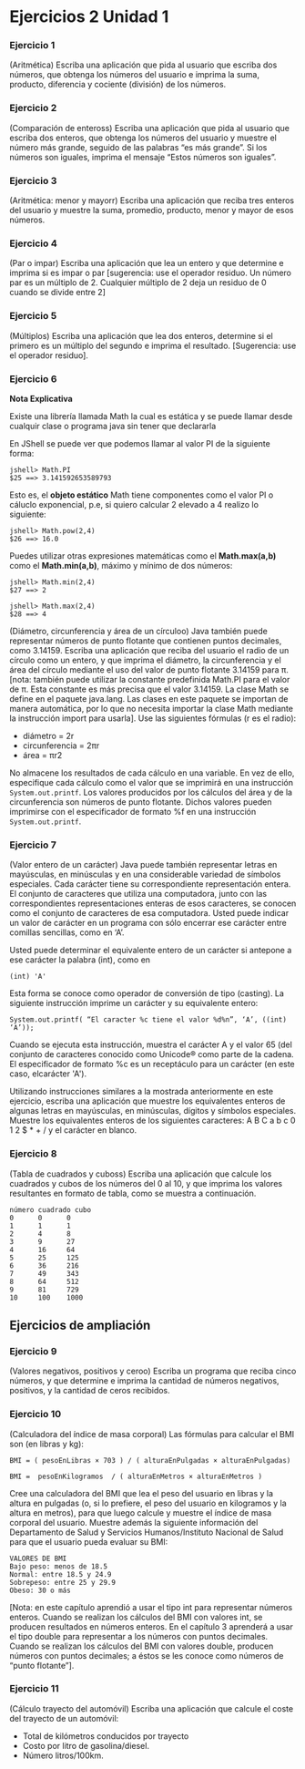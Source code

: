 # Ejercicios 2 Unidad 1

### Ejercicio 1
(Aritmética) Escriba una aplicación que pida al usuario que escriba dos números, que obtenga los números 
del usuario e imprima la suma, producto, diferencia y cociente (división) de los números.

### Ejercicio 2
(Comparación de enteross) Escriba una aplicación que pida al usuario que escriba dos enteros, que obtenga
los números del usuario y muestre el número más grande, seguido de las palabras “es más grande”. Si los números son 
iguales, imprima el mensaje “Estos números son iguales”.

### Ejercicio 3
(Aritmética: menor y mayorr) Escriba una aplicación que reciba tres enteros del usuario y muestre la suma, 
promedio, producto, menor y mayor de esos números. 

### Ejercicio 4
(Par o impar) Escriba una aplicación que lea un entero y que determine e imprima si es impar o par [sugerencia: use el operador residuo. Un número par es un múltiplo de 2. Cualquier múltiplo de 2 deja un residuo de 0 cuando se divide entre 2]

### Ejercicio 5
(Múltiplos) Escriba una aplicación que lea dos enteros, determine si el primero es un múltiplo del segundo e 
imprima el resultado. [Sugerencia: use el operador residuo].

### Ejercicio 6
**Nota Explicativa**

Existe una librería llamada Math la cual es estática y se puede llamar desde cualquir clase o programa java sin tener que declararla

En JShell se puede ver que podemos llamar al valor PI de la siguiente forma:
```
jshell> Math.PI
$25 ==> 3.141592653589793

```
Esto es, el **objeto estático** Math tiene componentes como el valor PI o cáluclo exponencial, p.e, si quiero calcular 2 elevado a 4 realizo lo siguiente:
```
jshell> Math.pow(2,4)
$26 ==> 16.0
```
Puedes utilizar otras expresiones matemáticas como el **Math.max(a,b)** como el **Math.min(a,b)**, máximo y mínimo de dos números:

```
jshell> Math.min(2,4)
$27 ==> 2

jshell> Math.max(2,4)
$28 ==> 4
```
(Diámetro, circunferencia y área de un círculoo) Java también puede representar números de punto flotante que contienen puntos decimales, 
como 3.14159. Escriba una aplicación que reciba del usuario el radio de un círculo como un entero, y que imprima
el diámetro, la circunferencia y el área del círculo mediante el uso del valor de punto flotante 3.14159 para π. [nota: también puede utilizar la constante predefinida Math.PI para el valor 
de π. Esta constante es más precisa que el valor 3.14159. La clase Math se define en el paquete java.lang. Las clases en 
este paquete se importan de manera automática, por lo que no necesita importar la clase Math mediante la instrucción 
import para usarla]. Use las siguientes fórmulas (r es el radio):
- diámetro = 2r
- circunferencia = 2πr
- área = πr2

No almacene los resultados de cada cálculo en una variable. En vez de ello, especifique cada cálculo como el valor que 
se imprimirá en una instrucción `System.out.printf`. Los valores producidos por los cálculos del área y de la circunferencia son números de punto flotante. Dichos valores pueden imprimirse con el especificador de formato %f en una
instrucción `System.out.printf`. 

### Ejercicio 7

(Valor entero de un carácter)  Java puede también representar letras en mayúsculas, en minúsculas y en una considerable variedad
de símbolos especiales. Cada carácter tiene su correspondiente representación entera. El conjunto de caracteres que 
utiliza una computadora, junto con las correspondientes representaciones enteras de esos caracteres, se conocen 
como el conjunto de caracteres de esa computadora. Usted puede indicar un valor de carácter en un programa con 
sólo encerrar ese carácter entre comillas sencillas, como en ‘A’.

Usted puede determinar el equivalente entero de un carácter si antepone a ese carácter la palabra (int), como en

```(int) 'A'```

Esta forma se conoce como operador de conversión de tipo (casting). La siguiente instrucción imprime un carácter y su equivalente entero:
```
System.out.printf( “El caracter %c tiene el valor %d%n”, ‘A’, ((int) ‘A’));
```

Cuando se ejecuta esta instrucción, muestra el carácter A y el valor 65 (del conjunto de caracteres conocido como 
Unicode® como parte de la cadena. El especificador de formato %c es un receptáculo para un carácter (en este caso, 
elcarácter 'A').

Utilizando instrucciones similares a la mostrada anteriormente en este ejercicio, escriba una aplicación que 
muestre los equivalentes enteros de algunas letras en mayúsculas, en minúsculas, dígitos y símbolos especiales. 
Muestre los equivalentes enteros de los siguientes caracteres: A B C a b c 0 1 2 $ * + / y el carácter en blanco.

### Ejercicio 8

(Tabla de cuadrados y cuboss)
Escriba una aplicación que calcule los cuadrados y cubos de los números del 0 al 10, y que imprima los valores resultantes en formato de tabla, como se muestra a continuación.
```
número cuadrado cubo
0      0      0
1      1      1
2      4      8
3      9      27
4      16     64
5      25     125
6      36     216
7      49     343
8      64     512
9      81     729
10     100    1000
```
## Ejercicios de ampliación

### Ejercicio 9

(Valores negativos, positivos y ceroo) Escriba un programa que reciba cinco números, y que determine e imprima la cantidad de números negativos, positivos, y la cantidad de ceros recibidos.

### Ejercicio 10
(Calculadora del índice de masa corporal)  Las fórmulas para calcular el BMI son (en libras y kg):
```
BMI = ( pesoEnLibras × 703 ) / ( alturaEnPulgadas × alturaEnPulgadas)

BMI =  pesoEnKilogramos  / ( alturaEnMetros × alturaEnMetros )
```
Cree una calculadora del BMI que lea el peso del usuario en libras y la altura en pulgadas (o, si lo prefiere, el peso del 
usuario en kilogramos y la altura en metros), para que luego calcule y muestre el índice de masa corporal del usuario. 
Muestre además la siguiente información del Departamento de Salud y Servicios Humanos/Instituto Nacional de 
Salud para que el usuario pueda evaluar su BMI:
```
VALORES DE BMI
Bajo peso: menos de 18.5
Normal: entre 18.5 y 24.9
Sobrepeso: entre 25 y 29.9
Obeso: 30 o más
```
[Nota: en este capítulo aprendió a usar el tipo int para representar números enteros. Cuando se realizan los cálculos 
del BMI con valores int, se producen resultados en números enteros. En el capítulo 3 aprenderá a usar el tipo double
para representar a los números con puntos decimales. Cuando se realizan los cálculos del BMI con valores double,
producen números con puntos decimales; a éstos se les conoce como números de “punto flotante”].

### Ejercicio 11
(Cálculo trayecto del automóvil) Escriba una aplicación que calcule el coste del trayecto de un automóvil:

- Total de kilómetros conducidos por trayecto
- Costo por litro de gasolina/diesel.
- Número litros/100km.

